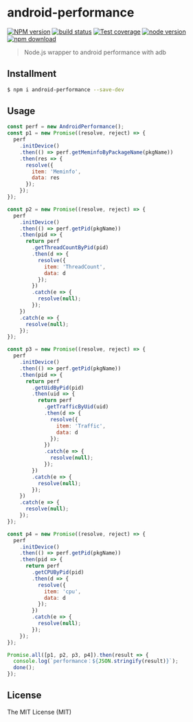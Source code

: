 # android-performance

[![NPM version][npm-image]][npm-url]
[![build status][travis-image]][travis-url]
[![Test coverage][coveralls-image]][coveralls-url]
[![node version][node-image]][node-url]
[![npm download][download-image]][download-url]

[npm-image]: https://img.shields.io/npm/v/android-performance.svg?style=flat-square
[npm-url]: https://npmjs.org/package/android-performance
[travis-image]: https://img.shields.io/travis/xudafeng/android-performance.svg?style=flat-square
[travis-url]: https://travis-ci.org/xudafeng/android-performance
[coveralls-image]: https://img.shields.io/coveralls/xudafeng/android-performance.svg?style=flat-square
[coveralls-url]: https://coveralls.io/r/xudafeng/android-performance?branch=master
[node-image]: https://img.shields.io/badge/node.js-%3E=_0.10-green.svg?style=flat-square
[node-url]: http://nodejs.org/download/
[download-image]: https://img.shields.io/npm/dm/android-performance.svg?style=flat-square
[download-url]: https://npmjs.org/package/android-performance

> Node.js wrapper to android performance with adb

## Installment

```bash
$ npm i android-performance --save-dev
```

## Usage

```javascript
const perf = new AndroidPerformance();
const p1 = new Promise((resolve, reject) => {
  perf
    .initDevice()
    .then(() => perf.getMeminfoByPackageName(pkgName))
    .then(res => {
      resolve({
        item: 'Meminfo',
        data: res
      });
    });
});

const p2 = new Promise((resolve, reject) => {
  perf
    .initDevice()
    .then(() => perf.getPid(pkgName))
    .then(pid => {
      return perf
        .getThreadCountByPid(pid)
        .then(d => {
          resolve({
            item: 'ThreadCount',
            data: d
          });
        })
        .catch(e => {
          resolve(null);
        });
    })
    .catch(e => {
      resolve(null);
    });
});

const p3 = new Promise((resolve, reject) => {
  perf
    .initDevice()
    .then(() => perf.getPid(pkgName))
    .then(pid => {
      return perf
        .getUidByPid(pid)
        .then(uid => {
          return perf
            .getTrafficByUid(uid)
            .then(d => {
              resolve({
                item: 'Traffic',
                data: d
              });
            })
            .catch(e => {
              resolve(null);
            });
        })
        .catch(e => {
          resolve(null);
        });
    })
    .catch(e => {
      resolve(null);
    });
});

const p4 = new Promise((resolve, reject) => {
  perf
    .initDevice()
    .then(() => perf.getPid(pkgName))
    .then(pid => {
      return perf
        .getCPUByPid(pid)
        .then(d => {
          resolve({
            item: 'cpu',
            data: d
          });
        })
        .catch(e => {
          resolve(null);
        });
    });
});

Promise.all([p1, p2, p3, p4]).then(result => {
  console.log(`performance：${JSON.stringify(result)}`);
  done();
});
```

## License

The MIT License (MIT)

